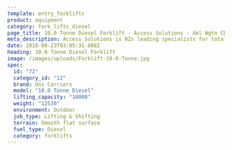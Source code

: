 ```yaml
---
template: entry_forklifts
product: equipment
category: fork_lifts_diesel
page_title: 10.0 Tonne Diesel Forklift - Access Solutions - Akl Wgtn Chch, NZ
meta_description: Access Solutions is NZs leading specialists for total access solution equipment. 100% NZ owned & operated. Read about us - Make an enquiry today
date: 2018-08-23T03:05:31.808Z
heading: 10.0 Tonne Diesel Forklift
image: /images/uploads/Forklift-10-0-Tonne.jpg
spec:
  id: "72"
  category_id: "12"
  brand: Uni Carriers
  model: "10.0 Tonne Diesel"
  lifting_capacity: "10000"
  weight: "12530"
  environment: Outdoor
  job_type: Lifting & Shifting
  terrain: Smooth flat surface
  fuel_type: Diesel
  category: forklifts
---
```


